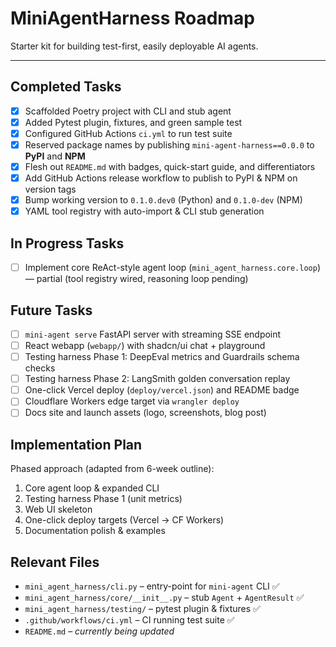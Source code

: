 # MiniAgentHarness Roadmap

Starter kit for building test-first, easily deployable AI agents.

---

## Completed Tasks

- [x] Scaffolded Poetry project with CLI and stub agent
- [x] Added Pytest plugin, fixtures, and green sample test
- [x] Configured GitHub Actions `ci.yml` to run test suite
- [x] Reserved package names by publishing `mini-agent-harness==0.0.0` to **PyPI** and **NPM**
- [x] Flesh out `README.md` with badges, quick-start guide, and differentiators
- [x] Add GitHub Actions release workflow to publish to PyPI & NPM on version tags
- [x] Bump working version to `0.1.0.dev0` (Python) and `0.1.0-dev` (NPM)
- [x] YAML tool registry with auto-import & CLI stub generation

## In Progress Tasks

- [ ] Implement core ReAct-style agent loop (`mini_agent_harness.core.loop`) — partial (tool registry wired, reasoning loop pending)

## Future Tasks

- [ ] `mini-agent serve` FastAPI server with streaming SSE endpoint
- [ ] React webapp (`webapp/`) with shadcn/ui chat + playground
- [ ] Testing harness Phase 1: DeepEval metrics and Guardrails schema checks
- [ ] Testing harness Phase 2: LangSmith golden conversation replay
- [ ] One-click Vercel deploy (`deploy/vercel.json`) and README badge
- [ ] Cloudflare Workers edge target via `wrangler deploy`
- [ ] Docs site and launch assets (logo, screenshots, blog post)

## Implementation Plan

Phased approach (adapted from 6-week outline):

1. Core agent loop & expanded CLI
2. Testing harness Phase 1 (unit metrics)
3. Web UI skeleton
4. One-click deploy targets (Vercel → CF Workers)
5. Documentation polish & examples

## Relevant Files

- `mini_agent_harness/cli.py` – entry-point for `mini-agent` CLI ✅
- `mini_agent_harness/core/__init__.py` – stub `Agent` + `AgentResult` ✅
- `mini_agent_harness/testing/` – pytest plugin & fixtures ✅
- `.github/workflows/ci.yml` – CI running test suite ✅
- `README.md` – _currently being updated_
